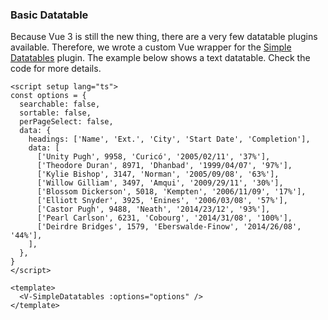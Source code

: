 ### Basic Datatable

Because Vue 3 is still the new thing, there are a very few datatable plugins
available. Therefore, we wrote a custom Vue wrapper for the [Simple Datatables](https://github.com/fiduswriter/Simple-DataTables)
plugin. The example below shows a text datatable. Check the code for more
details.

<!--code-->

```vue
<script setup lang="ts">
const options = {
  searchable: false,
  sortable: false,
  perPageSelect: false,
  data: {
    headings: ['Name', 'Ext.', 'City', 'Start Date', 'Completion'],
    data: [
      ['Unity Pugh', 9958, 'Curicó', '2005/02/11', '37%'],
      ['Theodore Duran', 8971, 'Dhanbad', '1999/04/07', '97%'],
      ['Kylie Bishop', 3147, 'Norman', '2005/09/08', '63%'],
      ['Willow Gilliam', 3497, 'Amqui', '2009/29/11', '30%'],
      ['Blossom Dickerson', 5018, 'Kempten', '2006/11/09', '17%'],
      ['Elliott Snyder', 3925, 'Enines', '2006/03/08', '57%'],
      ['Castor Pugh', 9488, 'Neath', '2014/23/12', '93%'],
      ['Pearl Carlson', 6231, 'Cobourg', '2014/31/08', '100%'],
      ['Deirdre Bridges', 1579, 'Eberswalde-Finow', '2014/26/08', '44%'],
    ],
  },
}
</script>

<template>
  <V-SimpleDatatables :options="options" />
</template>
```

<!--/code-->

